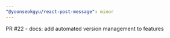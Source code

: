 ```yaml
---
"@yoonseokgyu/react-post-message": minor
---
```


PR #22 - docs: add automated version management to features
